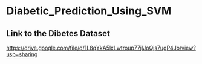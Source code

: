 # Diabetic_Prediction_Using_SVM
## Link to the Dibetes Dataset
https://drive.google.com/file/d/1L8qYkA5lxLwtroup77jIJoQjs7ugP4Jo/view?usp=sharing
